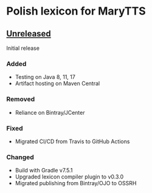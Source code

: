 Polish lexicon for MaryTTS
==========================

[Unreleased]
------------

Initial release

### Added

- Testing on Java 8, 11, 17
- Artifact hosting on Maven Central

### Removed

- Reliance on Bintray/JCenter

### Fixed

- Migrated CI/CD from Travis to GitHub Actions

### Changed

- Build with Gradle v7.5.1
- Upgraded lexicon compiler plugin to v0.3.0
- Migrated publishing from Bintray/OJO to OSSRH

[Unreleased]: https://github.com/marytts/marytts-lexicon-pl/tree/master
